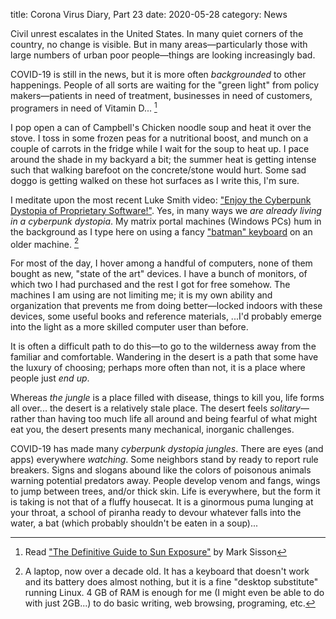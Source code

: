 title: Corona Virus Diary, Part 23
date: 2020-05-28
category: News

Civil unrest escalates in the United States. In many quiet corners of
the country, no change is visible. But in many
areas&mdash;particularly those with large numbers of urban poor
people&mdash;things are looking increasingly bad.

COVID-19 is still in the news, but it is more often *backgrounded* to
other happenings. People of all sorts are waiting for the "green
light" from policy makers&mdash;patients in need of treatment,
businesses in need of customers, programers in need of Vitamin
D... [^1]

I pop open a can of Campbell's Chicken noodle soup and heat it over
the stove. I toss in some frozen peas for a nutritional boost, and
munch on a couple of carrots in the fridge while I wait for the soup
to heat up. I pace around the shade in my backyard a bit; the summer
heat is getting intense such that walking barefoot on the
concrete/stone would hurt. Some sad doggo is getting walked on these
hot surfaces as I write this, I'm sure.

I meditate upon the most recent Luke Smith video: ["Enjoy the
Cyberpunk Dystopia of Proprietary
Software!"](https://www.youtube.com/watch?v=f5UEuWMlqRI).  Yes, in
many ways we *are already living in a cyberpunk dystopia*.  My matrix
portal machines (Windows PCs) hum in the background as I type here on
using a fancy ["batman"
keyboard](http://xahlee.info/kbd/ergonomic_keyboards_index.html) on an
older machine. [^2]

For most of the day, I hover among a handful of computers, none of
them bought as new, "state of the art" devices. I have a bunch of
monitors, of which two I had purchased and the rest I got for free
somehow. The machines I am using are not limiting me; it is my own
ability and organization that prevents me from doing
better&mdash;locked indoors with these devices, some useful books and
reference materials, ...I'd probably emerge into the light as a more
skilled computer user than before.

It is often a difficult path to do this&mdash;to go to the wilderness
away from the familiar and comfortable. Wandering in the desert is a
path that some have the luxury of choosing; perhaps more often than
not, it is a place where people just *end up*.

Whereas *the jungle* is a place filled with disease, things to kill
you, life forms all over... the desert is a relatively stale place.
The desert feels *solitary*&mdash;rather than having too much life all
around and being fearful of what might eat you, the desert presents
many mechanical, inorganic challenges.

COVID-19 has made many *cyberpunk dystopia jungles*. There are eyes
(and apps) everywhere *watching*. Some neighbors stand by ready to
report rule breakers. Signs and slogans abound like the colors of
poisonous animals warning potential predators away. People develop
venom and fangs, wings to jump between trees, and/or thick skin.  Life
is everywhere, but the form it is taking is not that of a fluffy
housecat. It is a ginormous puma lunging at your throat, a school of
piranha ready to devour whatever falls into the water, a bat (which
probably shouldn't be eaten in a soup)...


[^1]: Read ["The Definitive Guide to Sun
    Exposure"](https://www.marksdailyapple.com/sun/) by Mark Sisson
[^2]: A laptop, now over a decade old. It has a keyboard that doesn't
    work and its battery does almost nothing, but it is a fine
    "desktop substitute" running Linux. 4 GB of RAM is enough for me
    (I might even be able to do with just 2GB...) to do basic writing,
    web browsing, programing, etc.

